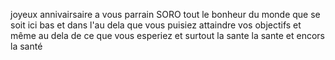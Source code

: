 joyeux annivairsaire a vous parrain SORO tout le bonheur du  monde que se soit ici bas et dans l'au dela que vous puisiez attaindre  vos objectifs et même au dela de ce que vous esperiez et surtout la sante la sante et encors la santé
